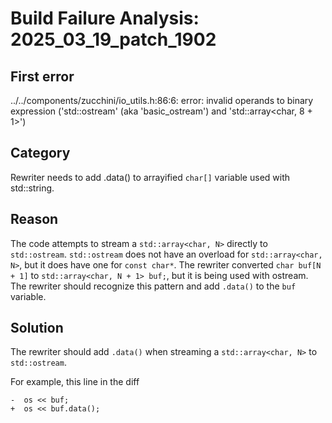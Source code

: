 # Build Failure Analysis: 2025_03_19_patch_1902

## First error

../../components/zucchini/io_utils.h:86:6: error: invalid operands to binary expression ('std::ostream' (aka 'basic_ostream<char>') and 'std::array<char, 8 + 1>')

## Category
Rewriter needs to add .data() to arrayified `char[]` variable used with std::string.

## Reason
The code attempts to stream a `std::array<char, N>` directly to `std::ostream`.  `std::ostream` does not have an overload for `std::array<char, N>`, but it does have one for `const char*`. The rewriter converted `char buf[N + 1]` to `std::array<char, N + 1> buf;`, but it is being used with ostream. The rewriter should recognize this pattern and add `.data()` to the `buf` variable.

## Solution
The rewriter should add `.data()` when streaming a `std::array<char, N>` to `std::ostream`.

For example, this line in the diff

```
-  os << buf;
+  os << buf.data();